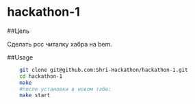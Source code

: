 hackathon-1
===========

##Цель

Сделать рсс читалку хабра на bem.

##Usage
```bash
    git clone git@github.com:Shri-Hackathon/hackathon-1.git
    cd hackathon-1
    make
    #после установки в новом табе:
    make start
```
